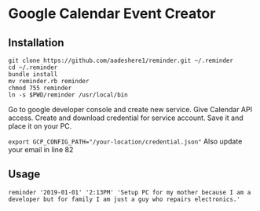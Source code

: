# Google Calendar Event Creator


## Installation
```
git clone https://github.com/aadeshere1/reminder.git ~/.reminder
cd ~/.reminder
bundle install
mv reminder.rb reminder
chmod 755 reminder
ln -s $PWD/reminder /usr/local/bin
```

Go to google developer console and create new service. Give Calendar API access.
Create and download credential for service account.
Save it and place it on your PC.

`export GCP_CONFIG_PATH="/your-location/credential.json"`
Also update your email in line 82

## Usage
`reminder '2019-01-01' '2:13PM' 'Setup PC for my mother because I am a developer but for family I am just a guy who repairs electronics.'`